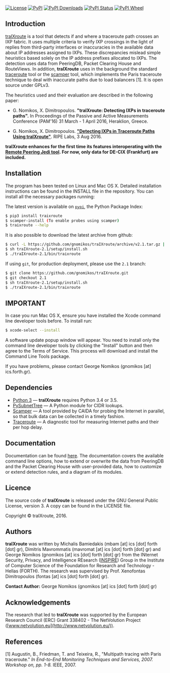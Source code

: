 [![License](https://img.shields.io/pypi/l/traixroute.svg)](https://github.com/gnomikos/traIXroute/blob/master/LICENSE)
[![PyPI](https://img.shields.io/pypi/v/traixroute.svg)](https://pypi.python.org/pypi/exabgp)
[![PyPI Downloads](https://img.shields.io/pypi/dm/traixroute.svg)](https://pypi.python.org/pypi/traixroute)
[![PyPI Status](https://img.shields.io/pypi/status/traixroute.svg)](https://pypi.python.org/pypi/traixroute)
[![PyPI Wheel](https://img.shields.io/pypi/wheel/traixroute.svg)](https://pypi.python.org/pypi/traixroute)
## Introduction

[traIXroute](https://github.com/gnomikos/traIXroute) is a tool that detects if and where a traceroute path crosses an IXP fabric. It uses multiple criteria to verify IXP crossings in the light of replies from third-party interfaces or inaccuracies in the available data about IP addresses assigned to IXPs. These discrepancies mislead simple heuristics based solely on the IP address prefixes allocated to IXPs. The detection uses data from  PeeringDB, Packet Clearing House and RouteViews. In addition, **traIXroute** uses in the background the standard  [traceroute](https://en.wikipedia.org/wiki/Traceroute) tool or the [scamper](https://www.caida.org/tools/measurement/scamper/) tool, which implements the Paris traceroute technique to deal with inaccurate paths due to load balancers [1]. It is open source under GPLv3. 

The heuristics used and their evaluation are described in the following paper:

* G. Nomikos, X. Dimitropoulos. **"traIXroute: Detecting IXPs in traceroute paths".** In Proceedings of the Passive and Active Measurements Conference (PAM'16) 31 March - 1 April 2016, Heraklion, Greece.

* G. Nomikos, X. Dimitropoulos. [**"Detecting IXPs in Traceroute Paths Using traIXroute"**](https://labs.ripe.net/Members/george_nomikos/detecting-ixps-in-traceroute-paths-using-traixroute). RIPE Labs, 3 Aug 2016.

**traIXroute enhances for the first time its features interoperating with the [Remote Peering Jedi tool](http://inspire.edu.gr/rp/index.html). For now, only data for DE-CIX (Frankfurt) are included.**

## Installation
The program has been tested on Linux and Mac OS X. Detailed installation instructions can be found in the INSTALL file in the repository. You can install all the necessary packages running:

The latest version is available on [`pypi`](https://pypi.python.org/pypi), the Python Package Index:

```sh
$ pip3 install traixroute
$ scamper-install (To enable probes using scamper)
$ traixroute --help
```

It is also possible to download the latest archive from github:

```sh
$ curl -L https://github.com/gnomikos/traIXroute/archive/v2.1.tar.gz | tar zx
$ sh traIXroute-2.1/setup/install.sh
$ ./traIXroute-2.1/bin/traixroute
```

If using `git`, for production deployment, please use the `2.1` branch:

```sh
$ git clone https://github.com/gnomikos/traIXroute.git
$ git checkout 2.1
$ sh traIXroute-2.1/setup/install.sh
$ ./traIXroute-2.1/bin/traixroute
```

## IMPORTANT
In case you run Mac OS X, ensure you have installed the Xcode command line developer tools before. To install run:

```sh
$ xcode-select --install
```

A software update popup window will appear. You need to install only the command line developer tools by clicking the "Install" button and then agree to the Terms of Service. This process will download and install the Command Line Tools package.

If you have problems, please contact George Nomikos (gnomikos [at] ics.forth.gr).

## Dependencies

* [Python 3](https://www.python.org/downloads/)   —  **traIXroute** requires Python 3.4 or 3.5.
* [PySubnetTree](https://www.bro.org/downloads/release/pysubnettree-0.24.tar.gz)  —  A Python module for CIDR lookups.
* [Scamper](https://www.caida.org/tools/measurement/scamper/)  —  A tool provided by CAIDA for probing the Internet in parallel, so that bulk data can be collected in a timely fashion.
* [Traceroute](https://en.wikipedia.org/wiki/Traceroute)  —  A diagnostic tool for measuring Internet paths and their per hop delay.

## Documentation

Documentation can be found [here](https://github.com/gnomikos/traIXroute/blob/v2.1/Documentation/traIXroutedocumentationv.2.1.pdf). The documentation covers the available command line options, how to extend or overwrite the data from PeeringDB and the Packet Clearing House with user-provided data, how to customize or extend detection rules, and a diagram of its modules.

## Licence

The source code of **traIXroute** is released under the GNU General Public License, version 3. A copy can be found in the LICENSE file.

Copyright © traIXroute, 2016.

## Authors

**traIXroute** was written by Michalis Bamiedakis (mbam [at] ics [dot] forth [dot] gr), Dimitris Mavrommatis (mavromat [at] ics [dot] forth [dot] gr) and George Nomikos (gnomikos [at] ics [dot] forth [dot] gr) from the INternet Security, Privacy, and Intelligence REsearch ([INSPIRE](http://www.inspire.edu.gr/)) Group in the Institute of Computer Science of the Foundation for Research and Technology - Hellas (FORTH). The research was supervised by Prof. Xenofontas Dimitropoulos (fontas [at] ics [dot] forth [dot] gr).

**Contact Author:** George Nomikos (gnomikos [at] ics [dot] forth [dot] gr)

## Acknowledgements

The research that led to **traIXroute** was supported by the European Research Council (ERC) Grant 338402 - The NetVolution Project ([www.netvolution.eu](http://www.netvolution.eu/)).

## References
[1]	Augustin, B., Friedman, T. and Teixeira, R., "Multipath tracing with Paris traceroute." *In End-to-End Monitoring Techniques and Services, 2007. Workshop on, pp. 1-8.* IEEE, 2007.
